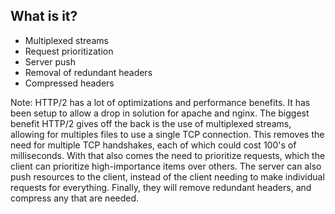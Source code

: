 ## What is it?

* Multiplexed streams <!-- .element: class="fragment" -->
* Request prioritization <!-- .element: class="fragment" -->
* Server push <!-- .element: class="fragment" -->
* Removal of redundant headers <!-- .element: class="fragment" -->
* Compressed headers <!-- .element: class="fragment" -->


Note:
HTTP/2 has a lot of optimizations and performance benefits. It has been setup to allow a drop in solution for apache and nginx. The biggest benefit HTTP/2 gives off the back is the use of multiplexed streams, allowing for multiples files to use a single TCP connection. This removes the need for multiple TCP handshakes, each of which could cost 100's of milliseconds. With that also comes the need to prioritize requests, which the client can prioritize high-importance items over others. The server can also push resources to the client, instead of the client needing to make individual requests for everything. Finally, they will remove redundant headers, and compress any that are needed. 
